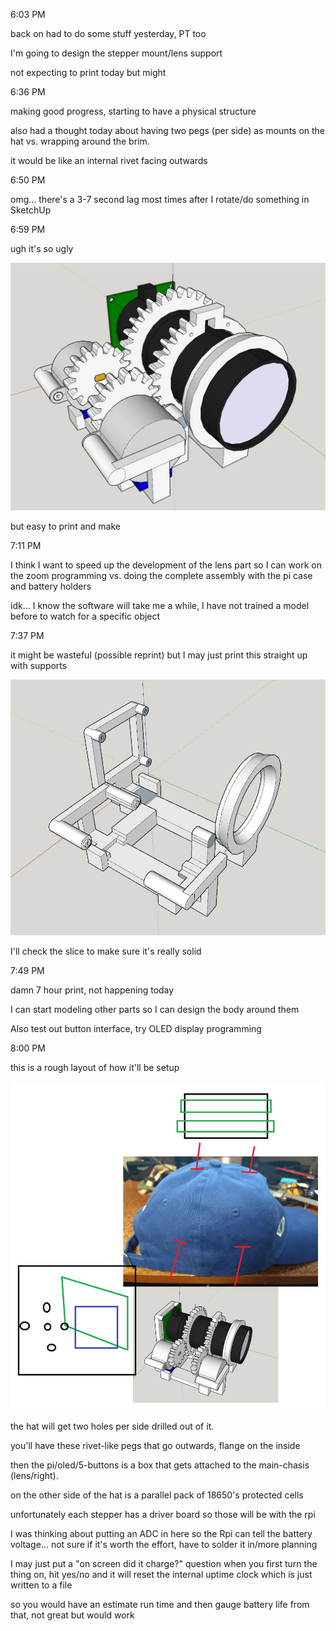 6:03 PM

back on had to do some stuff yesterday, PT too

I'm going to design the stepper mount/lens support

not expecting to print today but might

6:36 PM

making good progress, starting to have a physical structure

also had a thought today about having two pegs (per side) as mounts on the hat vs. wrapping around the brim.

it would be like an internal rivet facing outwards

6:50 PM

omg... there's a 3-7 second lag most times after I rotate/do something in SketchUp

6:59 PM

ugh it's so ugly

<img src="./images/ugly.JPG"/>

but easy to print and make

7:11 PM

I think I want to speed up the development of the lens part so I can work on the zoom programming vs. doing the complete assembly with the pi case and battery holders

idk... I know the software will take me a while, I have not trained a model before to watch for a specific object

7:37 PM

it might be wasteful (possible reprint) but I may just print this straight up with supports

<img src="./images/main-chasis.JPG"/>

I'll check the slice to make sure it's really solid

7:49 PM

damn 7 hour print, not happening today

I can start modeling other parts so I can design the body around them

Also test out button interface, try OLED display programming

8:00 PM

this is a rough layout of how it'll be setup

<img src="./images/layout.jpg"/>

the hat will get two holes per side drilled out of it.

you'll have these rivet-like pegs that go outwards, flange on the inside

then the pi/oled/5-buttons is a box that gets attached to the main-chasis (lens/right).

on the other side of the hat is a parallel pack of 18650's protected cells

unfortunately each stepper has a driver board so those will be with the rpi

I was thinking about putting an ADC in here so the Rpi can tell the battery voltage... not sure if it's worth the effort, have to solder it in/more planning

I may just put a "on screen did it charge?" question when you first turn the thing on, hit yes/no and it will reset the internal uptime clock which is just written to a file

so you would have an estimate run time and then gauge battery life from that, not great but would work
